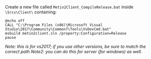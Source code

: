 Create a new file called `Metin2Client_CompileRelease.bat` inside `\Srcs\Client\` containing:
```batch
@echo off
CALL "C:\Program Files (x86)\Microsoft Visual Studio\2017\Community\Common7\Tools\VsDevCmd.bat"
msbuild metin2client.sln /property:Configuration=Release
pause
```
_Note: this is for vs2017; if you use other versions, be sure to match the correct path_
_Note2: you can do this for server (for windows) as well._
